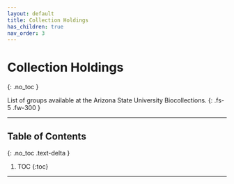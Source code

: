 ```yaml
---
layout: default
title: Collection Holdings
has_children: true
nav_order: 3
---
```



# Collection Holdings 
{: .no_toc }

List of groups available at the Arizona State University Biocollections.
{: .fs-5 .fw-300 }

---

## Table of Contents
{: .no_toc .text-delta }

1. TOC
{:toc}

---
